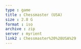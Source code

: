 ```yaml
---
type : game
title : Chessmaster (USA)
size : 2.8 G
format : iso
archive : zip
server : myrient
link2 : Chessmaster%20%28USA%29
---
```

